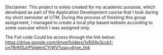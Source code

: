 Disclaimer: This project is solely created for my academic purpose, which developed as part of the Application Development course that I took during my short semester at UTM.
During the process of finishing this group assignment, I managed to create a local php based website according to some usecase which I was assigned only.

The Full code Could be access through the link below:
https://drive.google.com/drive/folders/1xN3Ay3ccb1-cn7RrKf0JrPVqelmCYjWV?usp=drive_link
